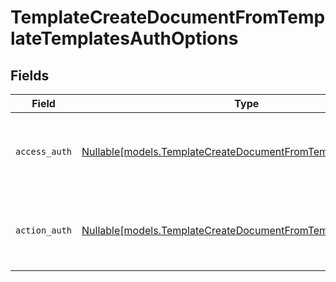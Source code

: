 # TemplateCreateDocumentFromTemplateTemplatesAuthOptions


## Fields

| Field                                                                                                                      | Type                                                                                                                       | Required                                                                                                                   | Description                                                                                                                |
| -------------------------------------------------------------------------------------------------------------------------- | -------------------------------------------------------------------------------------------------------------------------- | -------------------------------------------------------------------------------------------------------------------------- | -------------------------------------------------------------------------------------------------------------------------- |
| `access_auth`                                                                                                              | [Nullable[models.TemplateCreateDocumentFromTemplateAccessAuth]](../models/templatecreatedocumentfromtemplateaccessauth.md) | :heavy_check_mark:                                                                                                         | The type of authentication required for the recipient to access the document.                                              |
| `action_auth`                                                                                                              | [Nullable[models.TemplateCreateDocumentFromTemplateActionAuth]](../models/templatecreatedocumentfromtemplateactionauth.md) | :heavy_check_mark:                                                                                                         | The type of authentication required for the recipient to sign the document.                                                |